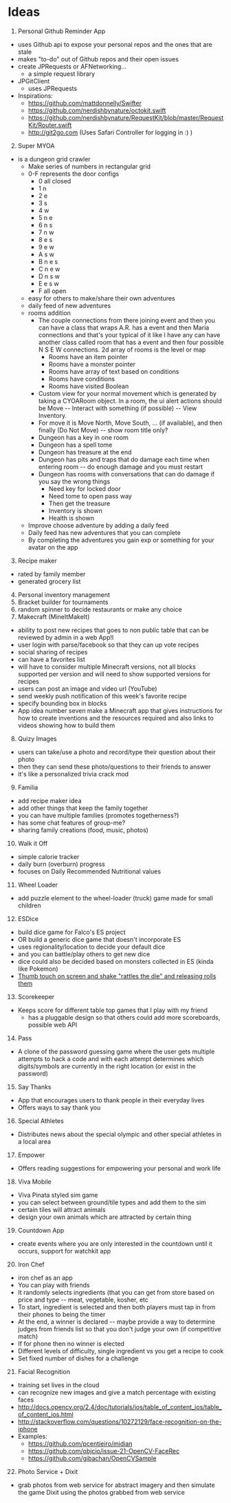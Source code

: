 # Ideas

1. Personal Github Reminder App
  - uses Github api to expose your personal repos and the ones that are stale
  - makes "to-do" out of Github repos and their open issues
  - create JPRequests or AFNetworking...
    - a simple request library
  - JPGitClient
    - uses JPRequests
  - Inspirations:
    - https://github.com/mattdonnelly/Swifter
    - https://github.com/nerdishbynature/octokit.swift
    - https://github.com/nerdishbynature/RequestKit/blob/master/RequestKit/Router.swift
    - http://git2go.com (Uses Safari Controller for logging in :) )
2. Super MYOA
  - is a dungeon grid crawler
    - Make series of numbers in rectangular grid
    - 0-F represents the door configs
      - 0 all closed
      - 1 n
      - 2 e
      - 3 s
      - 4 w
      - 5 n e
      - 6 n s 
      - 7 n w 
      - 8 e s
      - 9 e w
      - A s w
      - B n e s
      - C n e w
      - D n s w 
      - E e s w
      - F all open
    - easy for others to make/share their own adventures
    - daily feed of new adventures
    - rooms addition
      - The couple connections from there joining event and then you can have a class that wraps A.R. has a event and then Maria connections and that's your typical of it like I have any can have another class called room that has a event and then four possible N S E W connections. 2d array of rooms is the level or map
          - Rooms have an item pointer
          - Rooms have a monster pointer 
          - Rooms have array of text based on conditions
          - Rooms have conditions
          - Rooms have visited Boolean 
      - Custom view for your normal movement which is generated by taking a CYOARoom object. In a room, the ui alert actions should be Move -- Interact with something (if possible) -- View Inventory.
      - For move it is Move North, Move South, ... (if available), and then finally   (Do Not Move) -- show room title only?
      - Dungeon has a key in one room
      - Dungeon has a spell tome
      - Dungeon has treasure at the end
      - Dungeon has pits and traps that do damage each time when entering room -- do enough damage and you must restart
      - Dungeon has rooms with conversations that can do damage if you say the wrong things
          - Need key for locked door
          - Need tome to open pass way 
          - Then get the treasure
          - Inventory is shown
          - Health is shown
    - Improve choose adventure by adding a daily feed
    - Daily feed has new adventures that you can complete
    - By completing the adventures you gain exp or something for your avatar on the app
3. Recipe maker
  - rated by family member
  - generated grocery list
4. Personal inventory management
5. Bracket builder for tournaments
6. random spinner to decide restaurants or make any choice
7. Makecraft (MineItMakeIt)
  - ability to post new recipes that goes to non public table that can be reviewed by admin in a web App!l
  - user login with parse/facebook so that they can up vote recipes
  - social sharing of recipes
  - can have a favorites list
  - will have to consider multiple Minecraft versions, not all blocks supported per version and will need to show supported versions for recipes
  - users can post an image and video url (YouTube)
  - send weekly push notification of this week's favorite recipe
  - specify bounding box in blocks
  - App idea number seven make a Minecraft app that gives instructions for how to create inventions and the resources required and also links to videos showing how to build them
8. Quizy Images
  - users can take/use a photo and record/type their question about their photo
  - then they can send these photo/questions to their friends to answer
  - it's like a personalized trivia crack mod
9. Familia
  - add recipe maker idea
  - add other things that keep the family together
  - you can have multiple families (promotes togetherness?)
  - has some chat features of group-me?
  - sharing family creations (food, music, photos)
10. Walk it Off
  - simple calorie tracker
  - daily burn (overburn) progress
  - focuses on Daily Recommended Nutritional values
11. Wheel Loader
  - add puzzle element to the wheel-loader (truck) game made for small children
12. ESDice
  - build dice game for Falco's ES project
  - OR build a generic dice game that doesn't incorporate ES
  - uses regionality/location to decide your default dice
  - and you can battle/play others to get new dice
  - dice could also be decided based on monsters collected in ES (kinda like Pokemon)
  - [Thumb touch on screen and shake "rattles the die" and releasing rolls them](http://youtu.be/wsmMOJj6ETo)
13. Scorekeeper
  - Keeps score for different table top games that I play with my friend
    - has a pluggable design so that others could add more scoreboards, possible web API
14. Pass
  - A clone of the password guessing game where the user gets multiple attempts to hack a code and with each attempt determines which digits/symbols are currently in the right location (or exist in the password)
15. Say Thanks
  - App that encourages users to thank people in their everyday lives
  - Offers ways to say thank you
16. Special Athletes
  - Distributes news about the special olympic and other special athletes in a local area
17. Empower
  - Offers reading suggestions for empowering your personal and work life
18. Viva Mobile
  - Viva Pinata styled sim game
  - you can select between ground/tile types and add them to the sim
  - certain tiles will attract animals
  - design your own animals which are attracted by certain thing
19. Countdown App
  - create events where you are only interested in the countdown until it occurs, support for watchkit app
20. Iron Chef
  - iron chef as an app
  - You can play with friends
  - It randomly selects ingredients (that you can get from store based on price and type -- meat, vegetable, kosher, etc
  - To start, ingredient is selected and then both players must tap in from their phones to being the timer
  - At the end, a winner is declared -- maybe provide a way to determine judges from friends list so that you don't judge your own (if competitive match)
  - If for phone then no winner is elected
  - Different levels of difficulty, single ingredient vs you get a recipe to cook
  - Set fixed number of dishes for a challenge
21. Facial Recognition
  - training set lives in the cloud
  - can recognize new images and give a match percentage with existing faces
  - http://docs.opencv.org/2.4/doc/tutorials/ios/table_of_content_ios/table_of_content_ios.html
  - http://stackoverflow.com/questions/10272129/face-recognition-on-the-iphone
  - Examples:
    - https://github.com/pcentieiro/midian 
    - https://github.com/objcio/issue-21-OpenCV-FaceRec
    - https://github.com/gibachan/OpenCVSample
22. Photo Service + Dixit
  - grab photos from web service for abstract imagery and then simulate the game Dixit using the photos grabbed from web service
